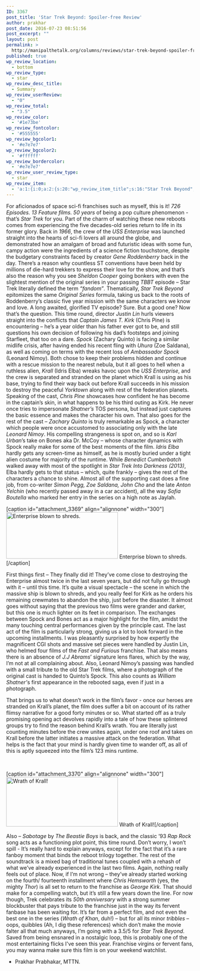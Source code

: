 ```yaml
---
ID: 3367
post_title: 'Star Trek Beyond: Spoiler-free Review'
author: prakhar
post_date: 2016-07-23 08:51:56
post_excerpt: ""
layout: post
permalink: >
  http://manipalthetalk.org/columns/reviews/star-trek-beyond-spoiler-free-review/
published: true
wp_review_location:
  - bottom
wp_review_type:
  - star
wp_review_desc_title:
  - Summary
wp_review_userReview:
  - "0"
wp_review_total:
  - "3.5"
wp_review_color:
  - '#1e73be'
wp_review_fontcolor:
  - '#555555'
wp_review_bgcolor1:
  - '#e7e7e7'
wp_review_bgcolor2:
  - '#ffffff'
wp_review_bordercolor:
  - '#e7e7e7'
wp_review_user_review_type:
  - star
wp_review_item:
  - 'a:1:{i:0;a:2:{s:20:"wp_review_item_title";s:16:"Star Trek Beyond";s:19:"wp_review_item_star";s:3:"3.5";}}'
---
```

For aficionados of space sci-fi franchises such as myself, this is it! <em>726 Episodes. 13 Feature films. 50 years</em> of being a pop culture phenomenon - that’s <em>Star Trek</em> for you. Part of the charm of watching these new reboots comes from experiencing the five decades-old series return to life in its former glory. Back in <em>1966</em>, the crew of the <em>USS Enterprise</em> was launched straight into the hearts of sci-fi lovers all around the globe, and demonstrated how an amalgam of broad and futuristic ideas with some fun, campy action were the ingredients of a science fiction touchstone, despite the budgetary constraints faced by creator <em>Gene Roddenberry</em> back in the day. There’s a reason why countless ST conventions have been held by millions of die-hard trekkers to express their love for the show, and that’s also the reason why you see <em>Sheldon Cooper</em> going bonkers with even the slightest mention of the original series in your passing <em>TBBT</em> episode – Star Trek literally defined the term <em>“fandom”</em>. Thematically, <em>Star Trek Beyond</em> epitomizes the same <em>Original Series</em> formula, taking us back to the roots of Roddenberry’s classic five year mission with the same characters we know and love. A long awaited, glorified TV episode? Sure. But a good one? Now that’s the question.
This time round, director <em>Justin Lin</em> hurls viewers straight into the conflicts that <em>Captain James T. Kirk</em> (Chris Pine) is encountering – he’s a year older than his father ever got to be, and still questions his own decision of following his dad’s footsteps and joining Starfleet, that too on a dare. <em>Spock</em> (Zachary Quinto) is facing a similar midlife crisis, after having ended his recent fling with <em>Uhura</em> (Zoe Saldana), as well as coming on terms with the recent loss of <em>Ambassador Spock</em> (Leonard Nimoy). Both chose to keep their problems hidden and continue with a rescue mission to the nearest nebula, but it all goes to hell when a ruthless alien, <em>Krall</em> (Idris Elba) wreaks havoc upon the <em>USS Enterprise</em>, and the crew is separated and stranded on the planet which Krall is using as his base, trying to find their way back out before Krall succeeds in his mission to destroy the peaceful <em>Yorktown</em> along with rest of the federation planets.
Speaking of the cast, <em>Chris Pine</em> showcases how confident he has become in the captain’s skin, in what happens to be his third outing as Kirk. He never once tries to impersonate <em>Shatner’s</em> TOS persona, but instead just captures the basic essence and makes the character his own. That also goes for the rest of the cast – <em>Zachary Quinto</em> is truly remarkable as Spock, a character which people were once accustomed to associating only with the late <em>Leonard Nimoy</em>. His compelling strangeness is spot on, and so is <em>Karl Urban</em>’s take on Bones aka Dr. McCoy – whose character dynamics with Spock really make for some of the best moments of the film. <em>Idris Elba</em> hardly gets any screen-time as himself, as he is mostly buried under a tight alien costume for majority of the runtime. While <em>Benedict Cumberbatch</em> walked away with most of the spotlight in <em>Star Trek Into Darkness (2013)</em>, Elba hardly gets to that status – which, quite frankly – gives the rest of the characters a chance to shine. Almost all of the supporting cast does a fine job, from co-writer <em>Simon Pegg, Zoe Saldana, John Cho</em> and the late <em>Anton Yelchin</em> (who recently passed away in a car accident), all the way <em>Sofia Boutella</em> who marked her entry in the series on a high note as Jaylah.

[caption id="attachment_3369" align="alignnone" width="300"]<a href="http://manipalthetalk.net/wp-content/uploads/2016/07/startrek-beyond-6.jpg" xlink="href"><img class="size-medium wp-image-3369" src="http://manipalthetalk.net/wp-content/uploads/2016/07/startrek-beyond-6-300x125.jpg" alt="Enterprise blown to shreds." width="300" height="125" /></a> Enterprise blown to shreds.[/caption]

First things first – They finally did it! They’ve come close to destroying the Enterprise almost twice in the last seven years, but did not fully go through with it – until this time. It’s quite a visual spectacle – the scene in which the massive ship is blown to shreds, and you really feel for Kirk as he orders his remaining crewmates to abandon the ship, just before the disaster. It almost goes without saying that the previous two films were grander and darker, but this one is much lighter on its feet in comparison. The exchanges between Spock and Bones act as a major highlight for the film, amidst the many touching central performances given by the principle cast. The last act of the film is particularly strong, giving us a lot to look forward in the upcoming installments. I was pleasantly surprised by how expertly the magnificent CGI shots and massive set pieces were handled by Justin Lin, who helmed four films of the <em>Fast and Furious</em> franchise. That also means there is an absence of <em>J.J Abrams</em>’ signature lens flares, which by the way, I’m not at all complaining about. Also, Leonard Nimoy’s passing was handled with a small tribute to the old Star Trek films, where a photograph of the original cast is handed to Quinto’s Spock. This also counts as <em>William Shatner’</em>s first appearance in the rebooted saga, even if just in a photograph.

That brings us to what doesn’t work in the film’s favor - once our heroes are stranded on Krall’s planet, the film does suffer a bit on account of its rather flimsy narrative for a good forty minutes or so. What started off as a truly promising opening act devolves rapidly into a tale of how these splintered groups try to find the reason behind Krall’s wrath. You are literally just counting minutes before the crew unites again, under one roof and takes on Krall before the latter initiates a massive attack on the federation. What helps is the fact that your mind is hardly given time to wander off, as all of this is aptly squeezed into the film’s 123 mins runtime.

&nbsp;

[caption id="attachment_3370" align="alignnone" width="300"]<a href="http://manipalthetalk.net/wp-content/uploads/2016/07/startrek-beyond-7.jpg" xlink="href"><img class="size-medium wp-image-3370" src="http://manipalthetalk.net/wp-content/uploads/2016/07/startrek-beyond-7-300x133.jpg" alt="Wrath of Krall!" width="300" height="133" /></a> Wrath of Krall![/caption]

Also – <em>Sabotage</em> by <em>The Beastie Boys</em> is back, and the classic ’93 <em>Rap Rock</em> song acts as a functioning plot point, this time round. Don’t worry, I won’t spill - It’s really hard to explain anyways, except for the fact that it’s a rare fanboy moment that binds the reboot trilogy together. The rest of the soundtrack is a mixed bag of traditional tunes coupled with a rehash of what we’ve already experienced in the last two films. Again, nothing really feels out of place.
Now, if I’m not wrong – they’ve already started working on the fourth/ fourteenth installment where <em>Chris Hemsworth</em> (yes, the mighty <em>Thor</em>) is all set to return to the franchise as <em>George Kirk</em>. That should make for a compelling watch, but it’s still a few years down the line. For now though, Trek celebrates its <em>50th anniversary</em> with a strong summer blockbuster that pays tribute to the franchise just in the way its fervent fanbase has been waiting for. It’s far from a perfect film, and not even the best one in the series (<em>Wrath of Khan</em>, duh!) – but for all its minor <em>tribbles</em> – oops, quibbles (Ah, I dig these references) which don’t make the movie falter all that much anyways, I’m going with a 3.5/5 for <em>Star Trek Beyond</em>. Saved from being ensnared in a nostalgic loop, this is probably one of the most entertaining flicks I've seen this year. Franchise virgins or fervent fans, you may wanna make sure this film is on your weekend watchlist.

- Prakhar Prabhakar, MTTN.